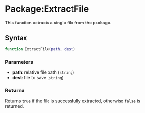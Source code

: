 # Package:ExtractFile

This function extracts a single file from the package.

## Syntax

```lua
function ExtractFile(path, dest)
```

### Parameters

- **path**: relative file path (`string`)
- **dest**: file to save (`string`)

### Returns

Returns `true` if the file is successfully extracted, otherwise `false` is returned.